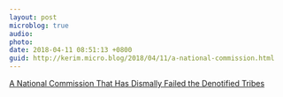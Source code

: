 ```yaml
---
layout: post
microblog: true
audio: 
photo: 
date: 2018-04-11 08:51:13 +0800
guid: http://kerim.micro.blog/2018/04/11/a-national-commission.html
---
```

[A National Commission That Has Dismally Failed the Denotified Tribes](https://thewire.in/society/a-national-commission-that-dismally-failed-the-denotified-tribes)
